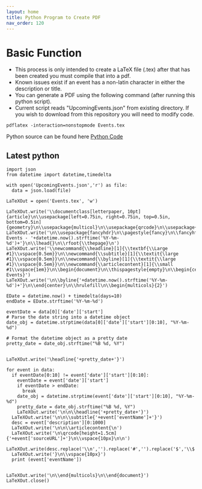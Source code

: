 ```yaml
---
layout: home
title: Python Program to Create PDF
nav_order: 120
---
```

# Basic Function
* This process is only intended to create a LaTeX file (.tex) after that has been created you must compile that into a pdf.
* Known issues exist if an event has a non-latin character in either the description or title.
* You can generate a PDF using the following command (after running this python script).
* Current script reads "UpcomingEvents.json" from existing directory. If you wish to download from this repository you will need to modify code.

```
pdflatex -interaction=nonstopmode Events.tex
```

Python source can be found here [Python Code]({{site.url}}/files/EventToPDF.py)

## Latest python
```
import json
from datetime import datetime,timedelta

with open('UpcomingEvents.json','r') as file:
  data = json.load(file)

LaTeXOut = open('Events.tex', 'w')

LaTeXOut.write('\\documentclass[letterpaper, 10pt]{article}\n\\usepackage[left=0.75in, right=0.75in, top=0.5in, bottom=0.5in]{geometry}\n\\usepackage{multicol}\n\\usepackage{qrcode}\n\\usepackage{pgf}\n')
LaTeXOut.write('\n\\usepackage{fancyhdr}\n\\pagestyle{fancy}\n\\fancyhf{}\n\\rhead{\\vspace{10px}\\\Cambridge Events - '+datetime.now().strftime('%Y-%m-%d')+'}\n\\lhead{}\n\\rfoot{\\thepage}\n')
LaTeXOut.write('\\newcommand{\\headline}[1]{\\textbf{\\Large #1}\\vspace{0.5em}}\n\\newcommand{\\subtitle}[1]{\\textit{\large #1}\\vspace{0.5em}}\n\\newcommand{\\byline}[1]{\\textit{\\large #1}\\vspace{0.5em}}\n\\newcommand{\\articlecontent}[1]{\\small #1\\vspace{1em}}\n\\begin{document}\n\\thispagestyle{empty}\n\\begin{center}\n\\headline{Cambridge Events}')
LaTeXOut.write('\n\\byline{'+datetime.now().strftime('%Y-%m-%d')+'}\n\\end{center}\n\\hrulefill\n\\begin{multicols}{2}')

EDate = datetime.now() + timedelta(days=10)
endDate = EDate.strftime('%Y-%m-%d')

eventDate = data[0]['date']['start']
# Parse the date string into a datetime object
date_obj = datetime.strptime(data[0]['date']['start'][0:10], "%Y-%m-%d")

# Format the datetime object as a pretty date
pretty_date = date_obj.strftime("%B %d, %Y")


LaTeXOut.write('\headline{'+pretty_date+'}')

for event in data:
  if eventDate[0:10] != event['date']['start'][0:10]:
    eventDate = event['date']['start']
    if eventDate > endDate:
      break
    date_obj = datetime.strptime(event['date']['start'][0:10], "%Y-%m-%d")
    pretty_date = date_obj.strftime("%B %d, %Y")
    LaTeXOut.write('\n\n\\headline{'+pretty_date+'}')
  LaTeXOut.write('\n\n\\subtitle{'+event['eventName']+'}')
  desc = event['description'][0:1000]
  LaTeXOut.write('\n\n\\articlecontent{\n')
  LaTeXOut.write('\n\qrcode[height=1.5cm]{'+event['sourceURL']+'}\n\\vspace{10px}\n\n')
  LaTeXOut.write(desc.replace('\\n','').replace('#','').replace('$','\\$')+'\n')
  LaTeXOut.write('}\n\\vspace{10px}')
  print (event['eventName'])


LaTeXOut.write('\n\\end{multicols}\n\\end{document}')
LaTeXOut.close()
```
